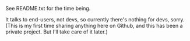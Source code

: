 See README.txt for the time being.

It talks to end-users, not devs, so currently there's nothing for devs, sorry.
(This is my first time sharing anything here on Github, and this has been a private project. 
But I'll take care of it later.)

